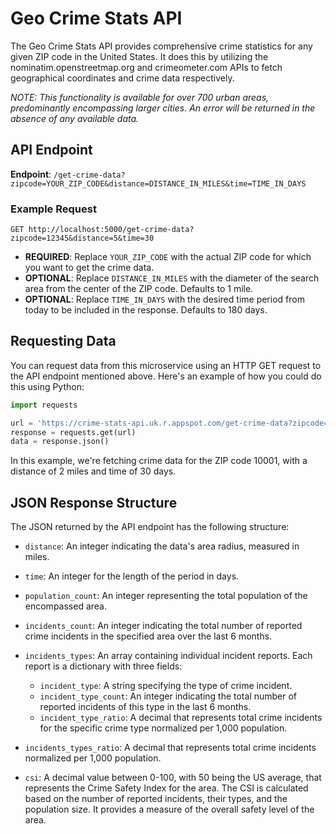 # Geo Crime Stats API

The Geo Crime Stats API provides comprehensive crime statistics for any given ZIP code in the United States. It does this by utilizing the nominatim.openstreetmap.org and crimeometer.com APIs to fetch geographical coordinates and crime data respectively.

_NOTE: This functionality is available for over 700 urban areas, predominantly encompassing larger cities. An error will be returned in the absence of any available data._

## API Endpoint

**Endpoint**: `/get-crime-data?zipcode=YOUR_ZIP_CODE&distance=DISTANCE_IN_MILES&time=TIME_IN_DAYS`
### Example Request
```http
GET http://localhost:5000/get-crime-data?zipcode=12345&distance=5&time=30
```
- **REQUIRED**: Replace `YOUR_ZIP_CODE` with the actual ZIP code for which you want to get the crime data.
- **OPTIONAL**: Replace `DISTANCE_IN_MILES` with the diameter of the search area from the center of the ZIP code. Defaults to 1 mile.
- **OPTIONAL**: Replace `TIME_IN_DAYS` with the desired time period from today to be included in the response. Defaults to 180 days.

## Requesting Data

You can request data from this microservice using an HTTP GET request to the API endpoint mentioned above. Here's an example of how you could do this using Python:

```python
import requests

url = 'https://crime-stats-api.uk.r.appspot.com/get-crime-data?zipcode=10001&distance=2&time=30'
response = requests.get(url)
data = response.json()
```
In this example, we're fetching crime data for the ZIP code 10001, with a distance of 2 miles and time of 30 days.

    
## JSON Response Structure
The JSON returned by the API endpoint has the following structure:

- `distance`: An integer indicating the data's area radius, measured in miles.
  
- `time`: An integer for the length of the period in days.
  
- `population_count`: An integer representing the total population of the encompassed area.

- `incidents_count`: An integer indicating the total number of reported crime incidents in the specified area over the last 6 months.

- `incidents_types`: An array containing individual incident reports. Each report is a dictionary with three fields:
  - `incident_type`: A string specifying the type of crime incident.
  - `incident_type_count`: An integer indicating the total number of reported incidents of this type in the last 6 months.
  - `incident_type_ratio`: A decimal that represents total crime incidents for the specific crime type normalized per 1,000 population.

- `incidents_types_ratio`: A decimal that represents total crime incidents normalized per 1,000 population.

- `csi`: A decimal value between 0-100, with 50 being the US average, that represents the Crime Safety Index for the area. The CSI is calculated based on the number of reported incidents, their types, and the population size. It provides a measure of the overall safety level of the area.
